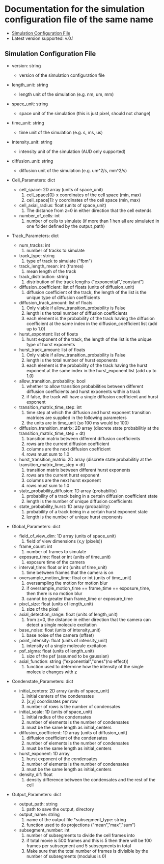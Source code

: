 # Documentation for the simulation configuration file of the same name 
* [Simulation Configuration File](sim_config.json)
* Latest version supported: v.0.1

## Simulation Configuration File
* version: string
    * version of the simulation configuration file
* length_unit: string
    * length unit of the simulation (e.g. nm, um, mm)
* space_unit: string
    * space unit of the simulation (this is just pixel, should not change)
* time_unit: string
    * time unit of the simulation (e.g. s, ms, us)
* intensity_unit: string
    * intensity unit of the simulation (AUD only supported)
* diffusion_unit: string
    * diffusion unit of the simulation (e.g. um^2/s, mm^2/s)
    
* Cell_Parameters: dict  
    * cell_space: 2D array (units of space_unit)
        1. cell_space[0]: x coordinates of the cell space (min, max)
        2. cell_space[1]: y coordinates of the cell space (min, max)
    * cell_axial_radius: float (units of space_unit)
        1. The distance from z=0 in either direction that the cell extends 
    * number_of_cells: int
        1. number of cells to simulate (if more than 1 hen all are simulated in one folder defined by the output_path)

* Track_Parameters: dict  
    * num_tracks: int
        1. number of tracks to simulate
    * track_type: string
        1. type of track to simulate ("fbm")
    * track_length_mean: int (frames) 
        1. mean length of the track
    * track_distribution: string
        1. distribution of the track lengths ("exponential","constant")
    * diffusion_coefficient: list of floats (units of diffusion_unit)
        1. diffusion coefficient of the track, the length of the list is the unique type of diffusion coefficients
    * diffusion_track_amount: list of floats
        1. Only viable if allow_transition_probability is False
        2. length is the total number of diffusion coefficients
        3. each element is the probability of the track having the diffusion coefficient at the same index in the diffusion_coefficient list (add up to 1.0)
    * hurst_expontent: list of floats
        1. hurst exponent of the track, the length of the list is the unique type of hurst exponents
    * hurst_track_amount: list of floats
        1. Only viable if allow_transition_probability is False
        2. length is the total number of hurst exponents
        3. each element is the probability of the track having the hurst exponent at the same index in the hurst_exponent list (add up to 1.0)
    * allow_transition_probability: bool
        1. whether to allow transition probabilities between different diffusion coefficients and hurst exponents within a track
        2. if false, the track will have a single diffusion coefficient and hurst exponent
    * transition_matrix_time_step: int
        1. time step at which the diffusion and hurst exponent transition matrices are supplied in the following parameters
        2. the units are in time_unit (so 100 ms would be 100)
    * diffusion_transition_matrix: 2D array (discrete state probabilitiy at the transition_matrix_time_step = dt)
        1. transition matrix between different diffusion coefficients
        2. rows are the current diffusion coefficient
        3. columns are the next diffusion coefficient
        4. rows must sum to 1.0
    * hurst_transition_matrix: 2D array (discrete state probabilitiy at the transition_matrix_time_step = dt)
        1. transition matrix between different hurst exponents
        2. rows are the current hurst exponent
        3. columns are the next hurst exponent
        4. rows must sum to 1.0
    * state_probability_diffusion: 1D array (probability)
        1. probability of a track being in a certain diffusion coefficient state
        2. length is the number of unique diffusion coefficients
    * state_probability_hurst: 1D array (probability)
        1. probability of a track being in a certain hurst exponent state
        2. length is the number of unique hurst exponents

* Global_Parameters: dict  
    * field_of_view_dim: 1D array (units of space_unit)
        1. field of view dimensions (x,y (pixels))
    * frame_count: int
        1. number of frames to simulate
    * exposure_time: float or int (units of time_unit)
        1. exposure time of the camera
    * interval_time: float or int (units of time_unit)
        1. time between frames that the camera is on
    * oversample_motion_time: float or int (units of time_unit)
        1. oversampling the motion for motion blur
        2. if oversample_motion_time == frame_time == exposure_time, then there is no motion blur
        3. cannot be greater than frame_time or exposure_time
    * pixel_size: float (units of length_unit)
        1. size of the pixel
    * axial_detection_range: float (units of length_unit)
        1. from z=0, the distance in either direction that the camera can detect a single molecule excitation
    * base_noise: float (units of intensity_unit)
        1. base noise of the camera (offset)
    * point_intensity: float (units of intensity_unit)
        1. intensity of a single molecule excitation
    * psf_sigma: float (units of length_unit)
        1. size of the psf (assumed to be gaussian)
    * axial_function: string ("exponential","ones"(no effect))
        1. function used to determine how the intensity of the single molecule changes with z

* Condenstate_Parameters: dict  
    * initial_centers: 2D array (units of space_unit)
        1. initial centers of the condensates
        2. [x,y] coordinates per row
        3. number of rows is the number of condensates
    * initial_scale: 1D (units of space_unit)
        1. initial radius of the condensates
        2. number of elements is the number of condensates
        3. must be the same length as initial_centers
    * diffusion_coefficient: 1D array (units of diffusion_unit)
        1. diffusion coefficient of the condensates
        2. number of elements is the number of condensates
        3. must be the same length as initial_centers
    * hurst_exponent: 1D array
        1. hurst exponent of the condensates
        2. number of elements is the number of condensates
        3. must be the same length as initial_centers
    * density_dif: float
        1. density difference between the condensates and the rest of the cell

* Output_Parameters: dict  
    * output_path: string
        1. path to save the output, directory
    * output_name: string
        1. name of the output file
    *subsegment_type: string
        1. function used to do projections ("mean","max","sum")
    * subsegment_number: int
        1. number of subsegments to divide the cell frames into
        2. if total movie is 500 frames and this is 5 then there will be 100 frames per subsegment and 5 subsegments in total
        3. Make sure that the total number of frames is divisible by the number of subsegments (modulus is 0)
